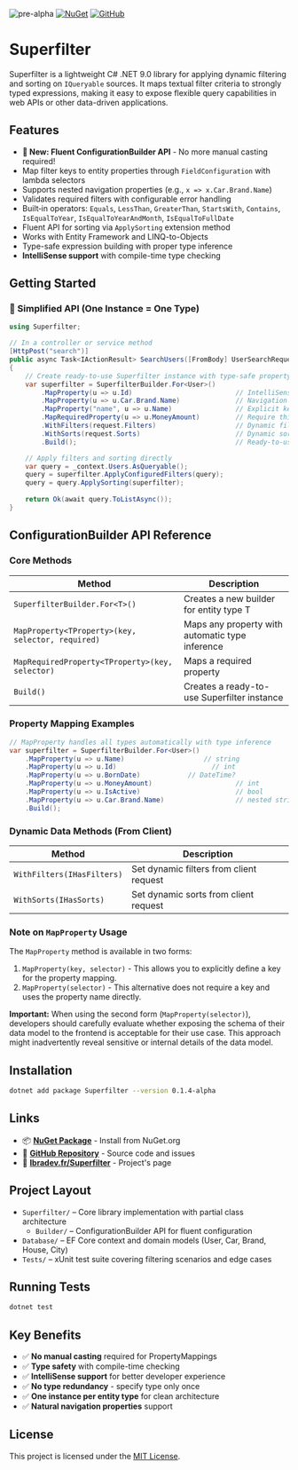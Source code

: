 ![pre-alpha](https://img.shields.io/badge/status-Available_soon_🚧-ff69b4?style=for-the-badge&logoColor=white&label=WIP)
[![NuGet](https://img.shields.io/nuget/v/Superfilter?style=for-the-badge)](https://www.nuget.org/packages/Superfilter/)
[![GitHub](https://img.shields.io/badge/GitHub-Repository-blue?style=for-the-badge&logo=github)](https://github.com/Ibramadi75/Superfilter)

# Superfilter

Superfilter is a lightweight C# .NET 9.0 library for applying dynamic filtering and sorting on `IQueryable` sources. It maps textual filter criteria to strongly typed expressions, making it easy to expose flexible query capabilities in web APIs or other data-driven applications.

## Features

- **🚀 New: Fluent ConfigurationBuilder API** - No more manual casting required!
- Map filter keys to entity properties through `FieldConfiguration` with lambda selectors
- Supports nested navigation properties (e.g., `x => x.Car.Brand.Name`)
- Validates required filters with configurable error handling
- Built‑in operators: `Equals`, `LessThan`, `GreaterThan`, `StartsWith`, `Contains`, `IsEqualToYear`, `IsEqualToYearAndMonth`, `IsEqualToFullDate`
- Fluent API for sorting via `ApplySorting` extension method
- Works with Entity Framework and LINQ-to-Objects
- Type-safe expression building with proper type inference
- **IntelliSense support** with compile-time type checking

## Getting Started

### 🚀 Simplified API (One Instance = One Type)

```csharp
using Superfilter;

// In a controller or service method
[HttpPost("search")]
public async Task<IActionResult> SearchUsers([FromBody] UserSearchRequest request)
{
    // Create ready-to-use Superfilter instance with type-safe property mappings
    var superfilter = SuperfilterBuilder.For<User>()
        .MapProperty(u => u.Id)                          // IntelliSense support
        .MapProperty(u => u.Car.Brand.Name)              // Navigation properties work naturally
        .MapProperty("name", u => u.Name)                // Explicit key usage; prevent exposes the property path as the key
        .MapRequiredProperty(u => u.MoneyAmount)         // Require this property to be included in filters
        .WithFilters(request.Filters)                    // Dynamic filters from client
        .WithSorts(request.Sorts)                        // Dynamic sorts from client
        .Build();                                        // Ready-to-use instance!

    // Apply filters and sorting directly
    var query = _context.Users.AsQueryable();
    query = superfilter.ApplyConfiguredFilters(query);
    query = query.ApplySorting(superfilter);
    
    return Ok(await query.ToListAsync());
}
```

## ConfigurationBuilder API Reference

### Core Methods

| Method | Description |
|--------|-------------|
| `SuperfilterBuilder.For<T>()` | Creates a new builder for entity type T |
| `MapProperty<TProperty>(key, selector, required)` | Maps any property with automatic type inference |
| `MapRequiredProperty<TProperty>(key, selector)` | Maps a required property |
| `Build()` | Creates a ready-to-use Superfilter instance |

### Property Mapping Examples

```csharp
// MapProperty handles all types automatically with type inference
var superfilter = SuperfilterBuilder.For<User>()
    .MapProperty(u => u.Name)                    // string
    .MapProperty(u => u.Id)                        // int  
    .MapProperty(u => u.BornDate)            // DateTime?
    .MapProperty(u => u.MoneyAmount)                     // int
    .MapProperty(u => u.IsActive)                        // bool
    .MapProperty(u => u.Car.Brand.Name)                  // nested string
    .Build();
```

### Dynamic Data Methods (From Client)

| Method | Description |
|--------|-------------|
| `WithFilters(IHasFilters)` | Set dynamic filters from client request |
| `WithSorts(IHasSorts)` | Set dynamic sorts from client request |

### Note on `MapProperty` Usage

The `MapProperty` method is available in two forms:

1. `MapProperty(key, selector)` - This allows you to explicitly define a key for the property mapping.
2. `MapProperty(selector)` - This alternative does not require a key and uses the property name directly.

**Important:** When using the second form (`MapProperty(selector)`), developers should carefully evaluate whether exposing the schema of their data model to the frontend is acceptable for their use case. This approach might inadvertently reveal sensitive or internal details of the data model.

## Installation

```bash
dotnet add package Superfilter --version 0.1.4-alpha
```

## Links

- 📦 **[NuGet Package](https://www.nuget.org/packages/Superfilter/)** - Install from NuGet.org
- 🐙 **[GitHub Repository](https://github.com/Ibramadi75/Superfilter)** - Source code and issues
- 📖 **[Ibradev.fr/Superfilter](https://ibradev.fr/superfilter)** - Project's page

## Project Layout

- `Superfilter/` – Core library implementation with partial class architecture
  - `Builder/` – ConfigurationBuilder API for fluent configuration
- `Database/` – EF Core context and domain models (User, Car, Brand, House, City)  
- `Tests/` – xUnit test suite covering filtering scenarios and edge cases

## Running Tests

```bash
dotnet test
```

## Key Benefits

- ✅ **No manual casting** required for PropertyMappings
- ✅ **Type safety** with compile-time checking
- ✅ **IntelliSense support** for better developer experience
- ✅ **No type redundancy** - specify type only once
- ✅ **One instance per entity type** for clean architecture
- ✅ **Natural navigation properties** support

## License

This project is licensed under the [MIT License](LICENSE).
